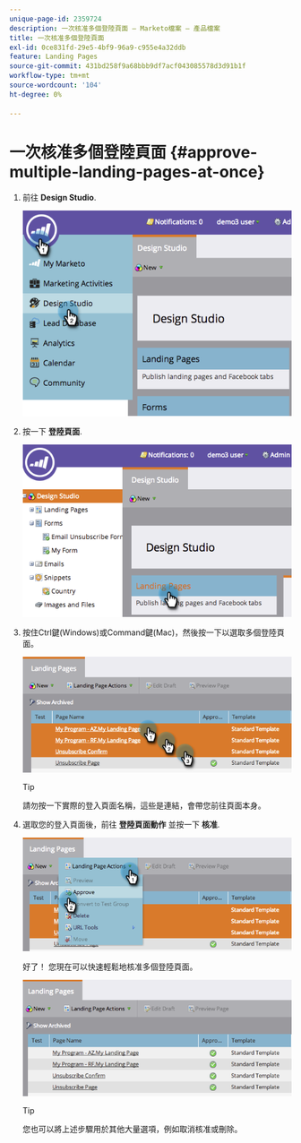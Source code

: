 ```yaml
---
unique-page-id: 2359724
description: 一次核准多個登陸頁面 — Marketo檔案 — 產品檔案
title: 一次核准多個登陸頁面
exl-id: 0ce831fd-29e5-4bf9-96a9-c955e4a32ddb
feature: Landing Pages
source-git-commit: 431bd258f9a68bbb9df7acf043085578d3d91b1f
workflow-type: tm+mt
source-wordcount: '104'
ht-degree: 0%

---
```


# 一次核准多個登陸頁面 {#approve-multiple-landing-pages-at-once}

1. 前往 **Design Studio**.

   ![](assets/image2014-9-17-11-3a35-3a5.png)

1. 按一下 **登陸頁面**.

   ![](assets/image2014-9-17-11-3a35-3a11.png)

1. 按住Ctrl鍵(Windows)或Command鍵(Mac)，然後按一下以選取多個登陸頁面。

   ![](assets/image2014-9-17-11-3a35-3a19.png)

   >[!TIP]
   >
   >請勿按一下實際的登入頁面名稱，這些是連結，會帶您前往頁面本身。

1. 選取您的登入頁面後，前往 **登陸頁面動作** 並按一下 **核准**.

   ![](assets/image2014-9-17-11-3a35-3a27.png)

   好了！ 您現在可以快速輕鬆地核准多個登陸頁面。

   ![](assets/image2014-9-17-11-3a35-3a36.png)

   >[!TIP]
   >
   >您也可以將上述步驟用於其他大量選項，例如取消核准或刪除。
